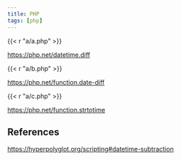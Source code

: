 ```yaml
---
title: PHP
tags: [php]
---
```


{{< r "a/a.php" >}}

<https://php.net/datetime.diff>

{{< r "a/b.php" >}}

<https://php.net/function.date-diff>

{{< r "a/c.php" >}}

<https://php.net/function.strtotime>

## References

<https://hyperpolyglot.org/scripting#datetime-subtraction>
